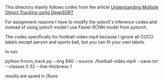 This directory mainly follows codes from the article [Understanding Multiple Object Tracking using DeepSORT](https://learnopencv.com/understanding-multiple-object-tracking-using-deepsort/)

For assignment reasons I have to modify the yolov5's inference codes and instead of using yolov5 model I use Faster RCNN model from pytorch.

The codes specifically for football-video.mp4 because I ignore all COCO labels except person and sports ball, but you can fit your own labels.

to run:

python frrcnn_track.py  --img 640  --source ./football-video.mp4 --save-txt --classes 0 32 --line-thickness 1

results are saved in /Runs

